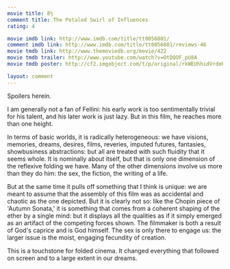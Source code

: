 ```yaml
---
movie title: 8½
comment title: The Petaled Swirl of Influences
rating: 4

movie imdb link: http://www.imdb.com/title/tt0056801/
comment imdb link: http://www.imdb.com/title/tt0056801/reviews-46
movie tmdb link: http://www.themoviedb.org/movie/422
movie tmdb trailer: http://www.youtube.com/watch?v=OtDQOF_pU8A
movie tmdb poster: http://cf2.imgobject.com/t/p/original/rkWEUhhidVrdeRfyBOdtk2ZncL6.jpg

layout: comment
---
```


Spoilers herein.

I am generally not a fan of Fellini: his early work is too sentimentally trivial for his talent, and his later work is just lazy. But in this film, he reaches more than one height.

In terms of basic worlds, it is radically heterogeneous: we have visions, memories, dreams, desires, films, reveries, imputed futures, fantasies, showbusiness abstractions: but all are treated with such fluidity that it seems whole. It is nominally about itself, but that is only one dimension of the reflexive folding we have. Many of the other dimensions involve us more than they do him: the sex, the fiction, the writing of a life.

But at the same time it pulls off something that I think is unique: we are meant to assume that the assembly of this film was as accidental and chaotic as the one depicted. But it is clearly not so: like the Chopin piece of 'Autumn Sonata,' it is something that comes from a coherent shaping of the ether by a single mind: but it displays all the qualities as if it simply emerged as an artifact of the competing forces shown. The filmmaker is both a result of God's caprice and is God himself. The sex is only there to engage us: the larger issue is the moist, engaging fecundity of creation.

This is a touchstone for folded cinema. It changed everything that followed on screen and to a large extent in our dreams.